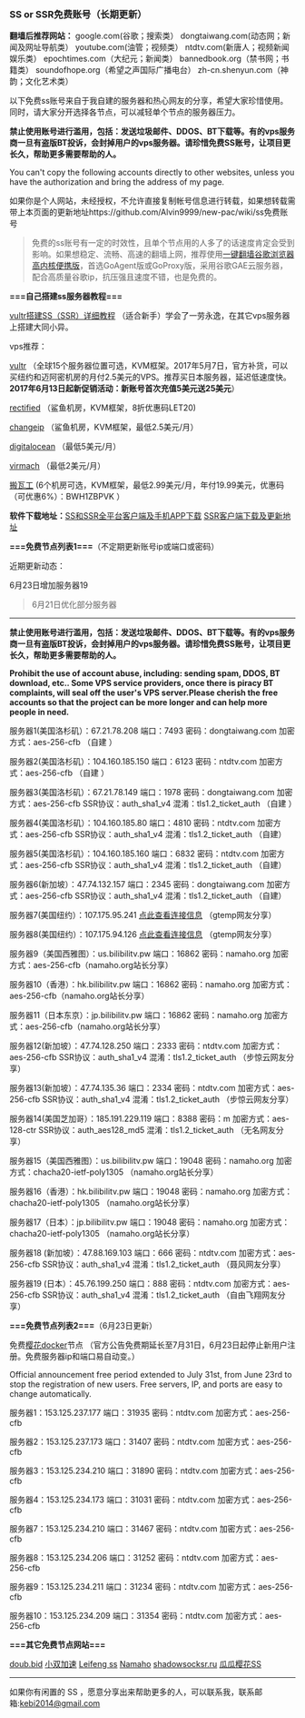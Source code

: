### SS or SSR免费账号（长期更新）

**翻墙后推荐网站：** google.com(谷歌；搜索类） dongtaiwang.com(动态网；新闻及网址导航类）  youtube.com(油管；视频类）  ntdtv.com(新唐人；视频新闻娱乐类）    epochtimes.com（大纪元；新闻类）   bannedbook.org（禁书网；书籍类）   soundofhope.org（希望之声国际广播电台）
    zh-cn.shenyun.com（神韵；文化艺术类）

以下免费ss账号来自于我自建的服务器和热心网友的分享，希望大家珍惜使用。同时，请大家分开选择各节点，可以减轻单个节点的服务器压力。

**禁止使用账号进行滥用，包括：发送垃圾邮件、DDOS、BT下载等。有的vps服务商一旦有盗版BT投诉，会封掉用户的vps服务器。请珍惜免费SS账号，让项目更长久，帮助更多需要帮助的人。**

You can't copy the following accounts directly to other websites, unless you have the authorization and bring the address of my page.

如果你是个人网站，未经授权，不允许直接复制帐号信息进行转载，如果想转载需带上本页面的更新地址https://github.com/Alvin9999/new-pac/wiki/ss免费账号  

> 免费的ss账号有一定的时效性，且单个节点用的人多了的话速度肯定会受到影响。如果想稳定、流畅、高速的翻墙上网，推荐使用[一键翻墙谷歌浏览器高内核便携版](https://github.com/Alvin9999/new-pac/wiki/%E9%AB%98%E5%86%85%E6%A0%B8%E4%BE%BF%E6%90%BA%E7%89%88)，首选GoAgent版或GoProxy版，采用谷歌GAE云服务器，配合高质量谷歌ip，抗压强且速度不错，也是免费的。

**===自己搭建ss服务器教程===**

[vultr搭建SS（SSR）详细教程](https://github.com/Alvin9999/new-pac/wiki/%E8%87%AA%E5%BB%BAss%E6%9C%8D%E5%8A%A1%E5%99%A8%E6%95%99%E7%A8%8B) （适合新手）学会了一劳永逸，在其它vps服务器上搭建大同小异。

vps推荐：

[vultr](http://www.vultr.com/?ref=7048874) （全球15个服务器位置可选，KVM框架。2017年5月7日，官方补货，可以买纽约和迈阿密机房的月付2.5美元的VPS。推荐买日本服务器，延迟低速度快。**2017年6月13日起新促销活动：新账号首次充值5美元送25美元**） 

[rectified](https://secure.rectified.net/cart.php) （鲨鱼机房，KVM框架，8折优惠码LET20)  

[changeip](https://www.changeip.com/accounts/cart.php?gid=9) （鲨鱼机房，KVM框架，最低2.5美元/月）

[digitalocean](https://www.digitalocean.com/) （最低5美元/月）

[virmach](https://billing.virmach.com/cart.php?gid=18) （最低2美元/月）

[搬瓦工](https://bwh1.net/cart.php?a=confproduct&i=1) (6个机房可选，KVM框架，最低2.99美元/月，年付19.99美元，优惠码（可优惠6%）：BWH1ZBPVK ）

**软件下载地址：**[SS和SSR全平台客户端及手机APP下载](https://lai.yuweining.cn/archives/173)   [SSR客户端下载及更新地址](https://github.com/breakwa11/shadowsocks-rss)


**===免费节点列表1===**（不定期更新账号ip或端口或密码）

近期更新动态：

6月23日增加服务器19

> 6月21日优化部分服务器

***

**禁止使用账号进行滥用，包括：发送垃圾邮件、DDOS、BT下载等。有的vps服务商一旦有盗版BT投诉，会封掉用户的vps服务器。请珍惜免费SS账号，让项目更长久，帮助更多需要帮助的人。**

**Prohibit the use of account abuse, including: sending spam, DDOS, BT download, etc.. Some VPS service providers, once there is piracy BT complaints, will seal off the user's VPS server.Please cherish the free accounts so that the project can be more longer and can help more people in need.**

服务器1(美国洛杉矶）：67.21.78.208 端口：7493 密码：dongtaiwang.com 加密方式：aes-256-cfb   （自建 ）

服务器2(美国洛杉矶）：104.160.185.150 端口：6123 密码：ntdtv.com 加密方式：aes-256-cfb   （自建 ）

服务器3(美国洛杉矶）：67.21.78.149 端口：1978 密码：dongtaiwang.com  加密方式：aes-256-cfb  SSR协议：auth_sha1_v4  混淆：tls1.2_ticket_auth  （自建 ）

服务器4(美国洛杉矶）：104.160.185.80  端口：4810  密码：ntdtv.com   加密方式：aes-256-cfb   SSR协议：auth_sha1_v4  混淆：tls1.2_ticket_auth （自建）

服务器5(美国洛杉矶）：104.160.185.160  端口：6832  密码：ntdtv.com  加密方式：aes-256-cfb    SSR协议：auth_sha1_v4  混淆：tls1.2_ticket_auth （自建）

服务器6(新加坡）：47.74.132.157  端口：2345  密码：dongtaiwang.com  加密方式：aes-256-cfb    SSR协议：auth_sha1_v4  混淆：tls1.2_ticket_auth （自建）

服务器7(美国纽约）：107.175.95.241 [点此查看连接信息](https://github.com/candy2107/new-pac/blob/ss/data/ss1.md) （gtemp网友分享）

服务器8(美国纽约）：107.175.94.126 [点此查看连接信息](https://github.com/candy2107/new-pac/blob/ss/data/ss2.md) （gtemp网友分享）

服务器9（美国西雅图）：us.bilibilitv.pw  端口：16862  密码：namaho.org  加密方式：aes-256-cfb（namaho.org站长分享）

服务器10（香港）：hk.bilibilitv.pw  端口：16862  密码：namaho.org  加密方式：aes-256-cfb（namaho.org站长分享）

服务器11（日本东京）：jp.bilibilitv.pw  端口：16862  密码：namaho.org  加密方式：aes-256-cfb（namaho.org站长分享）

服务器12(新加坡）：47.74.128.250  端口：2333  密码：ntdtv.com  加密方式：aes-256-cfb  SSR协议：auth_sha1_v4  混淆：tls1.2_ticket_auth （步惊云网友分享）

服务器13(新加坡）：47.74.135.36  端口：2334  密码：ntdtv.com  加密方式：aes-256-cfb  SSR协议：auth_sha1_v4  混淆：tls1.2_ticket_auth （步惊云网友分享）

服务器14(美国芝加哥）：185.191.229.119  端口：8388  密码：m  加密方式：aes-128-ctr  SSR协议：auth_aes128_md5  混淆：tls1.2_ticket_auth （无名网友分享）

服务器15（美国西雅图）：us.bilibilitv.pw 端口：19048 密码：namaho.org 加密方式：chacha20-ietf-poly1305 （namaho.org站长分享）

服务器16（香港）：hk.bilibilitv.pw 端口：19048 密码：namaho.org 加密方式：chacha20-ietf-poly1305 （namaho.org站长分享）

服务器17（日本）：jp.bilibilitv.pw 端口：19048 密码：namaho.org 加密方式：chacha20-ietf-poly1305 （namaho.org站长分享）

服务器18 (新加坡）：47.88.169.103  端口：666  密码：ntdtv.com  加密方式：aes-256-cfb  SSR协议：auth_sha1_v4  混淆：tls1.2_ticket_auth （聂风网友分享）

服务器19 (日本）：45.76.199.250  端口：888  密码：ntdtv.com  加密方式：aes-256-cfb  SSR协议：auth_sha1_v4  混淆：tls1.2_ticket_auth （自由飞翔网友分享）



**===免费节点列表2===**（6月23日更新）

免费[樱花docker](https://arukas.io/ )节点 （官方公告免费期延长至7月31日，6月23日起停止新用户注册。免费服务器ip和端口易自动变。）

Official announcement free period extended to July 31st, from June 23rd to stop the registration of new users. Free servers, IP, and ports are easy to change automatically.

服务器1：153.125.237.177 端口：31935 密码：ntdtv.com 加密方式：aes-256-cfb 

服务器2：153.125.237.173  端口：31407 密码：ntdtv.com 加密方式：aes-256-cfb 

服务器3：153.125.234.210 端口：31890 密码：ntdtv.com 加密方式：aes-256-cfb 

服务器4：153.125.234.173  端口：31031 密码：ntdtv.com 加密方式：aes-256-cfb 

服务器7：153.125.234.210 端口：31467 密码：ntdtv.com 加密方式：aes-256-cfb 

服务器8：153.125.234.206 端口：31252 密码：ntdtv.com 加密方式：aes-256-cfb 

服务器9：153.125.234.211 端口：31234 密码：ntdtv.com 加密方式：aes-256-cfb
 
服务器10：153.125.234.209 端口：31354 密码：ntdtv.com 加密方式：aes-256-cfb 

**===其它免费节点网站===**

[doub.bid](https://doub.bid/sszhfx/)  [小双加速](https://xsjs.yhyhd.org/free-ss) [Leifeng ss](http://yuweining.cn/leifeng/)   [Namaho](https://www.namaho.org)  [shadowsocksr.ru](https://shadowsocksr.ru/)  [瓜瓜樱花SS](http://guaguass.lol/) 

***

如果你有闲置的 SS ，愿意分享出来帮助更多的人，可以联系我，联系邮箱:kebi2014@gmail.com 